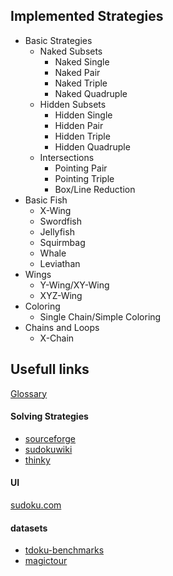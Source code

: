 ## Implemented Strategies
- Basic Strategies
    - Naked Subsets
        - Naked Single
        - Naked Pair
        - Naked Triple
        - Naked Quadruple
    - Hidden Subsets
        - Hidden Single
        - Hidden Pair
        - Hidden Triple
        - Hidden Quadruple
    - Intersections
        - Pointing Pair
        - Pointing Triple
        - Box/Line Reduction
- Basic Fish
    - X-Wing
    - Swordfish
    - Jellyfish
    - Squirmbag
    - Whale
    - Leviathan
- Wings
    - Y-Wing/XY-Wing
    - XYZ-Wing
- Coloring
    - Single Chain/Simple Coloring
- Chains and Loops
    - X-Chain

## Usefull links
[Glossary](https://sudokuprimer.com/glossary.php)

#### Solving Strategies
- [sourceforge](https://hodoku.sourceforge.net/en/techniques.php)
- [sudokuwiki](https://www.sudokuwiki.org/sudoku.htm)
- [thinky](https://www.thonky.com/sudoku/)

#### UI
[sudoku.com](https://sudoku.com/)

#### datasets
- [tdoku-benchmarks](https://github.com/t-dillon/tdoku/blob/master/benchmarks/README.md)
- [magictour](http://magictour.free.fr/sudoku.htm)
